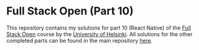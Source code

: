 # Full Stack Open (Part 10)

This repository contains my solutions for part 10 (React Native) of the [Full Stack Open](https://fullstackopen.com) course by the [University of Helsinki](https://www.helsinki.fi). All solutions for the other completed parts can be found in the main repository [here](https://github.com/jarkmaen/full-stack-open).